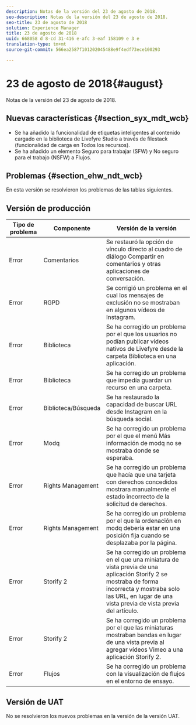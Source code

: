 ```yaml
---
description: Notas de la versión del 23 de agosto de 2018.
seo-description: Notas de la versión del 23 de agosto de 2018.
seo-title: 23 de agosto de 2018
solution: Experience Manager
title: 23 de agosto de 2018
uuid: 668058 d 8-cd 31-416 e-afc 3-eaf 158109 e 3 e
translation-type: tm+mt
source-git-commit: 566ea2587f101202045488e9f4edf73ece100293

---
```



# 23 de agosto de 2018{#august}

Notas de la versión del 23 de agosto de 2018.

## Nuevas características {#section_syx_mdt_wcb}

* Se ha añadido la funcionalidad de etiquetas inteligentes al contenido cargado en la biblioteca de Livefyre Studio a través de filestack (funcionalidad de carga en Todos los recursos).
* Se ha añadido un elemento Seguro para trabajar (SFW) y No seguro para el trabajo (NSFW) a Flujos.

## Problemas {#section_ehw_ndt_wcb}

En esta versión se resolvieron los problemas de las tablas siguientes.

## Versión de producción

| **Tipo de problema** | **Componente** | **Versión de la versión** |
|---|---|---|
| Error | Comentarios | Se restauró la opción de vínculo directo al cuadro de diálogo Compartir en comentarios y otras aplicaciones de conversación. |
| Error | RGPD | Se corrigió un problema en el cual los mensajes de exclusión no se mostraban en algunos vídeos de Instagram. |
| Error | Biblioteca | Se ha corregido un problema por el que los usuarios no podían publicar vídeos nativos de Livefyre desde la carpeta Biblioteca en una aplicación. |
| Error | Biblioteca | Se ha corregido un problema que impedía guardar un recurso en una carpeta. |
| Error | Biblioteca/Búsqueda | Se ha restaurado la capacidad de buscar URL desde Instagram en la búsqueda social. |
| Error | Modq | Se ha corregido un problema por el que el menú Más información de modq no se mostraba donde se esperaba. |
| Error | Rights Management | Se ha corregido un problema que hacía que una tarjeta con derechos concedidos mostrara manualmente el estado incorrecto de la solicitud de derechos. |
| Error | Rights Management | Se ha corregido un problema por el que la ordenación en modq debería estar en una posición fija cuando se desplazaba por la página. |
| Error | Storify 2 | Se ha corregido un problema en el que una miniatura de vista previa de una aplicación Storify 2 se mostraba de forma incorrecta y mostraba solo las URL, en lugar de una vista previa de vista previa del artículo. |
| Error | Storify 2 | Se ha corregido un problema por el que las miniaturas mostraban bandas en lugar de una vista previa al agregar vídeos Vimeo a una aplicación Storify 2. |
| Error | Flujos | Se ha corregido un problema con la visualización de flujos en el entorno de ensayo. |

## Versión de UAT

No se resolvieron los nuevos problemas en la versión de la versión UAT.
